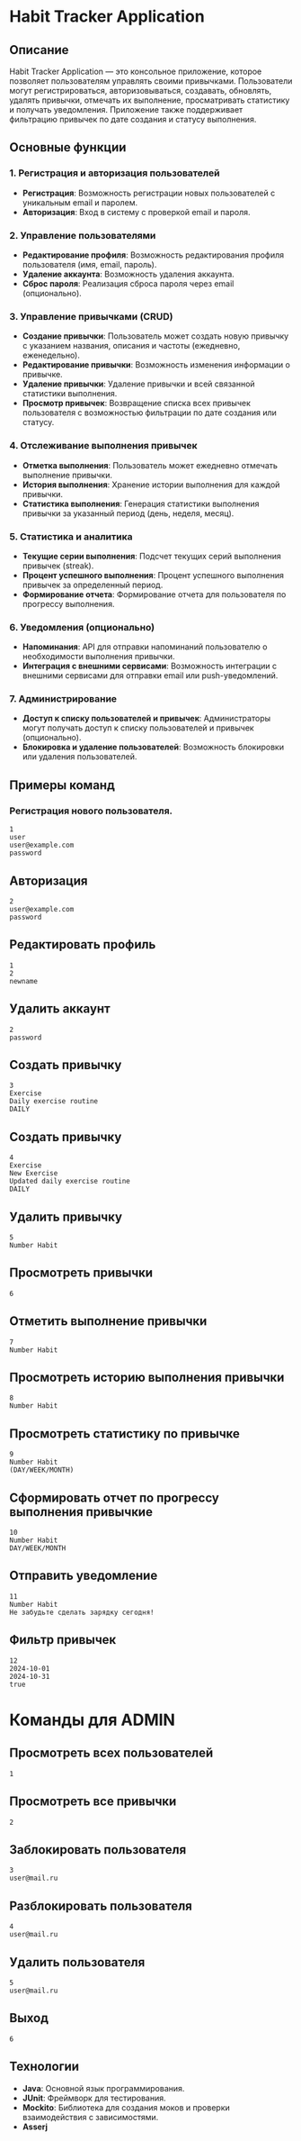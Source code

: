 # Habit Tracker Application

## Описание

Habit Tracker Application — это консольное приложение, которое позволяет пользователям управлять своими привычками. Пользователи могут регистрироваться, авторизовываться, создавать, обновлять, удалять привычки, отмечать их выполнение, просматривать статистику и получать уведомления. Приложение также поддерживает фильтрацию привычек по дате создания и статусу выполнения.

## Основные функции

### 1. Регистрация и авторизация пользователей

- **Регистрация**: Возможность регистрации новых пользователей с уникальным email и паролем.
- **Авторизация**: Вход в систему с проверкой email и пароля.

### 2. Управление пользователями

- **Редактирование профиля**: Возможность редактирования профиля пользователя (имя, email, пароль).
- **Удаление аккаунта**: Возможность удаления аккаунта.
- **Сброс пароля**: Реализация сброса пароля через email (опционально).

### 3. Управление привычками (CRUD)

- **Создание привычки**: Пользователь может создать новую привычку с указанием названия, описания и частоты (ежедневно, еженедельно).
- **Редактирование привычки**: Возможность изменения информации о привычке.
- **Удаление привычки**: Удаление привычки и всей связанной статистики выполнения.
- **Просмотр привычек**: Возвращение списка всех привычек пользователя с возможностью фильтрации по дате создания или статусу.

### 4. Отслеживание выполнения привычек

- **Отметка выполнения**: Пользователь может ежедневно отмечать выполнение привычки.
- **История выполнения**: Хранение истории выполнения для каждой привычки.
- **Статистика выполнения**: Генерация статистики выполнения привычки за указанный период (день, неделя, месяц).

### 5. Статистика и аналитика

- **Текущие серии выполнения**: Подсчет текущих серий выполнения привычек (streak).
- **Процент успешного выполнения**: Процент успешного выполнения привычек за определенный период.
- **Формирование отчета**: Формирование отчета для пользователя по прогрессу выполнения.

### 6. Уведомления (опционально)

- **Напоминания**: API для отправки напоминаний пользователю о необходимости выполнения привычки.
- **Интеграция с внешними сервисами**: Возможность интеграции с внешними сервисами для отправки email или push-уведомлений.

### 7. Администрирование

- **Доступ к списку пользователей и привычек**: Администраторы могут получать доступ к списку пользователей и привычек (опционально).
- **Блокировка и удаление пользователей**: Возможность блокировки или удаления пользователей.


## Примеры команд 

### Регистрация нового пользователя.
```
1
user
user@example.com
password
```
## Авторизация
```
2
user@example.com
password
```
## Редактировать профиль
```
1
2
newname
```

## Удалить аккаунт
```
2
password
```
## Создать привычку
```
3
Exercise
Daily exercise routine
DAILY
```
## Создать привычку
```
4
Exercise
New Exercise
Updated daily exercise routine
DAILY
```

## Удалить привычку
```
5
Number Habit
```
## Просмотреть привычки
```
6
```
## Отметить выполнение привычки
```
7
Number Habit
```
## Просмотреть историю выполнения привычки
```
8
Number Habit
```
## Просмотреть статистику по привычке
```
9
Number Habit
(DAY/WEEK/MONTH)
```
## Сформировать отчет по прогрессу выполнения привычкие
```
10
Number Habit
DAY/WEEK/MONTH
```

## Отправить уведомление
```
11
Number Habit
Не забудьте сделать зарядку сегодня!
```
## Фильтр привычек
```
12
2024-10-01
2024-10-31
true
```
# Команды для ADMIN

## Просмотреть всех пользователей
```
1
```
## Просмотреть все привычки
```
2
```
## Заблокировать пользователя
```
3
user@mail.ru
```
## Разблокировать пользователя
```
4
user@mail.ru
```
## Удалить пользователя
```
5
user@mail.ru
```
## Выход
```
6
```
## Технологии


- **Java**: Основной язык программирования.
- **JUnit**: Фреймворк для тестирования.
- **Mockito**: Библиотека для создания моков и проверки взаимодействия с зависимостями.
- **Asserj**